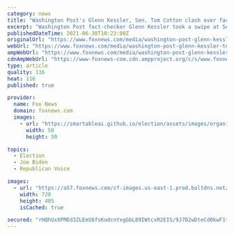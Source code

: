 ```yaml
---
category: news
title: "Washington Post's Glenn Kessler, Sen. Tom Cotton clash over fact-check on Biden's 'defund the police' stance"
excerpt: "Washington Post fact-checker Glenn Kessler took a swipe at Sen. Tom Cotton, R-Ark., who knocked his reporting on President Biden's stance on the “defund the police” movement."
publishedDateTime: 2021-06-30T10:23:00Z
originalUrl: "https://www.foxnews.com/media/washington-post-glenn-kessler-tom-cotton-biden-defund-the-police"
webUrl: "https://www.foxnews.com/media/washington-post-glenn-kessler-tom-cotton-biden-defund-the-police"
ampWebUrl: "https://www.foxnews.com/media/washington-post-glenn-kessler-tom-cotton-biden-defund-the-police.amp"
cdnAmpWebUrl: "https://www-foxnews-com.cdn.ampproject.org/c/s/www.foxnews.com/media/washington-post-glenn-kessler-tom-cotton-biden-defund-the-police.amp"
type: article
quality: 116
heat: 116
published: true

provider:
  name: Fox News
  domain: foxnews.com
  images:
    - url: "https://smartableai.github.io/election/assets/images/organizations/foxnews.com-50x50.jpg"
      width: 50
      height: 50

topics:
  - Election
  - Joe Biden
  - Republican Voice

images:
  - url: "https://a57.foxnews.com/cf-images.us-east-1.prod.boltdns.net/v1/static/694940094001/b9526d21-ad32-46a9-b409-a93ebddf365c/aae47d1c-cca7-4bf0-9875-daa35a1251a9/1280x720/match/720/405/image.jpg?ve=1&tl=1"
    width: 720
    height: 405
    isCached: true

secured: "rHQhUxXPMEd3ZLEmS6fsKudcnYxgGbL89IWtcxR2EIS/9J7D2wDteCd0kwF1tizKkZmqA2KIlbI1TFvjV/Ts/g4rQi3LF4STEjmcXcK34dSnkyNJ09fP0pQy3Ip79Q0S+Lo1jjigjBzzkevGLNUe4NNXdke+S5P8QXXs83kJ8a3oMj7kRkR9sWVDP5qcXWiGQMmVtOV4KLfyqbhJl0GHeBr0v/Fq+wQDspJUvWG+RIU6+QTs5jabI0d/L92hxbn+FBJ6d5KVgD14c9RrhH6O722jyrqbEuKTvXmsCGT3a/51b9uBV/BM8ypalYES6Kp7hL3NPpD0iMxBp14R5YSwAK7X71k+J/GniZxnY+YHpho=;OFg1jfiRXpraZDQN2jpc4w=="
---
```


